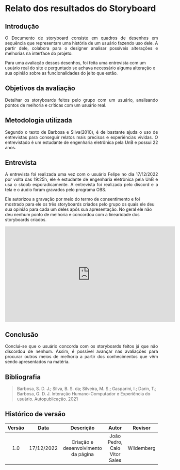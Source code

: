 # Relato dos resultados do Storyboard
 
## Introdução
<p align="justify">
O Documento de storyboard consiste em quadros de desenhos em sequência que representam uma história de um usuário fazendo uso dele. A partir dele, colabora para o designer analisar possíveis alterações e melhorias na interface do projeto.
 
Para uma avaliação desses desenhos, foi feita uma entrevista com um usuário real do site e perguntado se achava necessário alguma alteração e  sua opinião sobre as funcionalidades do jeito que estão.</p>
 
 
 
## Objetivos da avaliação
<p align="justify">Detalhar os storyboards feitos pelo grupo com um usuário, analisando pontos de melhoria e críticas com um usuário real.</p>
 
## Metodologia utilizada
<p align="justify">Segundo o texto de Barbosa e Silva(2010), é de bastante ajuda o uso de entrevistas para conseguir relatos mais precisos e experiências vividas.
O entrevistado é um estudante de engenharia eletrônica pela UnB e possui 22 anos.</p>
 
## Entrevista
<p align="justify">A entrevista foi realizada uma vez com o usuário Felipe no dia 17/12/2022 por volta das 19:25h, ele é estudante de engenharia eletrônica pela UnB e usa o skoob esporadicamente. A entrevista foi realizada pelo discord e a tela e o áudio foram gravados pelo programa OBS.
 
Ele autorizou a gravação por meio do termo de consentimento e foi mostrado para ele os três storyboards criados pelo grupo os quais ele deu sua opinião para cada um deles após sua apresentação. No geral ele não deu nenhum ponto de melhoria e concordou com a linearidade dos storyboards criados.</p>

 
<iframe width="560" height="315" src="https://www.youtube.com/embed/tngTMV53_JI" title="YouTube video player" frameborder="0" allow="accelerometer; autoplay; clipboard-write; encrypted-media; gyroscope; picture-in-picture" allowfullscreen></iframe>
 
 
 
## Conclusão
<p align="justify">Conclui-se que o usuário concorda com os storyboards feitos já que não discordou de nenhum. Assim, é possível avançar nas avaliações para procurar outros meios de melhoria a partir dos conhecimentos que vêm sendo apresentados na matéria.</p>
 
 
 
## Bibliografia
 
> Barbosa, S. D. J.; Silva, B. S. da; Silveira, M. S.; Gasparini, I.; Darin, T.; Barbosa, G. D. J. Interação Humano-Computador e Experiência do usuário. Autopublicação. 2021
 
 
## Histórico de versão
 
| Versão |    Data    |             Descrição             |    Autor    |  Revisor   |
| :----: | :--------: | :-------------------------------: | :---------: | :--------: |
|  1.0   | 17/12/2022 | Criação e desenvolvimento da página | João Pedro, Caio Vitor Sales | Wildemberg  |

